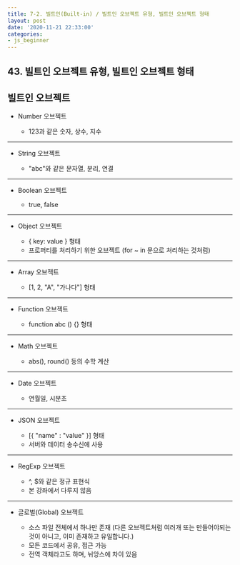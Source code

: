 ```yaml
---
title: 7-2. 빌트인(Built-in) / 빌트인 오브젝트 유형, 빌트인 오브젝트 형태
layout: post
date: '2020-11-21 22:33:00'
categories:
- js_beginner
---
```


## 43. 빌트인 오브젝트 유형, 빌트인 오브젝트 형태

## 빌트인 오브젝트

* Number 오브젝트

    * 123과 같은 숫자, 상수, 지수
    
---

* String 오브젝트

    * "abc"와 같은 문자열, 분리, 연결
    
---

* Boolean 오브젝트

    * true, false
    
---

* Object 오브젝트

    * { key: value } 형태
    * 프로퍼티를 처리하기 위한 오브젝트 (for ~ in 문으로 처리하는 것처럼)
    
---

* Array 오브젝트

    * [1, 2, "A", "가나다"] 형태
    
---

* Function 오브젝트

    * function abc () {} 형태
    
---

* Math 오브젝트

    * abs(), round() 등의 수학 계산
    
---

* Date 오브젝트

    * 연월일, 시분초
    
---

* JSON 오브젝트

    * [{ "name" : "value" }] 형태
    * 서버와 데이터 송수신에 사용
    
---

* RegExp 오브젝트

    * ^, $와 같은 정규 표현식
    * 본 강좌에서 다루지 않음
    
---

* 글로벌(Global) 오브젝트

    * 소스 파일 전체에서 하나만 존재 (다른 오브젝트처럼 여러개 또는 만들어야되는 것이 아니고, 이미 존재하고 유일합니다.)
    * 모든 코드에서 공유, 접근 가능
    * 전역 객체라고도 하며, 뉘앙스에 차이 있음